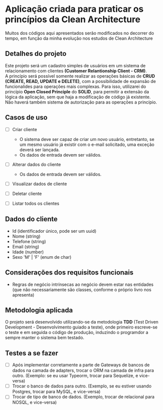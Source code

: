 # Aplicação criada para praticar os princípios da Clean Architecture

Muitos dos códigos aqui apresentados serão modificados no decorrer do tempo, em função da minha evolução nos estudos de
Clean Architecture

## Detalhes do projeto

Este projeto será um cadastro simples de usuários em um sistema de relacionamento com clientes **(Customer Relantionship Client - CRM)**.  
A princípio será possível somente realizar as operações básicas de **CRUD (CREATE, READ, UPDATE e DELETE)**, com a possibilidade de expansão de funcionalides para operações mais complexas. Para isso, utilizarei do princípio **Open Closed Principle** do **SOLID**, para permitir a extensão da lógica da aplicação, sem que haja a modificação de código já existente.  
Não haverá também sistema de autorização para as operações a princípio.

## Casos de uso

- [ ] Criar cliente
    - O sistema deve ser capaz de criar um novo usuário, entretanto, se um mesmo usuário já existir com o e-mail solicitado, uma exceção deverá ser lançada. 
    - Os dados de entrada devem ser válidos.

- [ ] Alterar dados do cliente
    - Os dados de entrada devem ser válidos.
    
- [ ] Visualizar dados de cliente
- [ ] Deletar cliente
- [ ] Listar todos os clientes

## Dados do cliente

- Id (identificador único, pode ser um uuid)
- Nome (string)
- Telefone (string)
- Email (string)
- Idade (number)
- Sexo 'M' | 'F' (enum de char)

## Considerações dos requisitos funcionais

- Regras de negócio intrínsecas ao negócio devem estar nas entidades (que não necessariamente são classes, conforme o próprio livro nos apresenta)

## Metodologia aplicada

O projeto será desenvolvido utilizando-se da metodologia **TDD** (Test Driven Development - Desenvolvimento guiado a teste), onde primeiro escreve-se o teste e em seguida o código de produção, induzindo o programdor a sempre manter o sistema bem testado.  


## Testes a se fazer

- [ ] Após implementar corretamente a parte de Gateways de bancos de dados na camada de adapters, trocar o ORM na camada de infra para outro. (Exemplo: se eu usar Typeorm, trocar para Sequelize, e vice-versa)
- [ ] Trocar o banco de dados para outro. (Exemplo, se eu estiver usando Postgres, trocar para MySQL, e vice-versa)
- [ ] Trocar de tipo de banco de dados. (Exemplo, trocar de relacional para NOSQL, e vice-versa)
